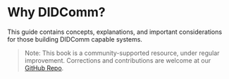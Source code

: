 # Why DIDComm?

This guide contains concepts, explanations, and important considerations for those building DIDComm capable systems.

>Note: This book is a community-supported resource, under regular improvement. Corrections and contributions are welcome at our [GitHub Repo](https://github.com/decentralized-identity/didcomm-book/).
